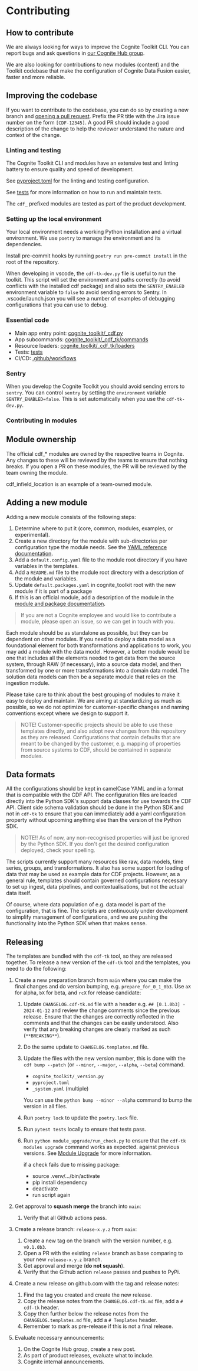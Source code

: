 # Contributing

## How to contribute

We are always looking for ways to improve the Cognite Toolkit CLI. You can
report bugs and ask questions in [our Cognite Hub group](https://hub.cognite.com/groups/cognite-data-fusion-toolkit-277).

We are also looking for contributions to new modules (content) and the Toolkit codebase that make the configuration of
Cognite Data Fusion easier, faster and more reliable.

## Improving the codebase

If you want to contribute to the codebase, you can do so by creating a new branch and
[opening a pull request](https://github.com/cognitedata/toolkit/compare). Prefix the PR title with the Jira issue
number on the form `[CDF-12345]`. A good PR should include a good description of the change to help the reviewer
understand the nature and context of the change.

### Linting and testing

The Cognite Toolkit CLI and modules have an extensive test and linting battery to ensure quality and speed of development.

See [pyproject.toml](pyproject.toml) for the linting and testing configuration.

See [tests](tests/README.md) for more information on how to run and maintain tests.

The `cdf_` prefixed modules are tested as part of the product development.

### Setting up the local environment

Your local environment needs a working Python installation and a virtual environment. We use `poetry` to manage
the environment and its dependencies.

Install pre-commit hooks by running `poetry run pre-commit install` in the root of the repository.

When developing in vscode, the `cdf-tk-dev.py` file is useful to run the toolkit. This script will set the
environment and paths correctly (to avoid conflicts with the installed cdf package) and also sets the
`SENTRY_ENABLED` environment variable to `false` to avoid sending errors to Sentry.
In .vscode/launch.json you will see a number of examples of debugging configurations that you can use to debug.

### Essential code

- Main app entry point: [cognite_toolkit/_cdf.py](cognite_toolkit/_cdf.py)
- App subcommands: [cognite_toolkit/_cdf_tk/commands](cognite_toolkit/_cdf_tk/commands)
- Resource loaders: [cognite_toolkit/_cdf_tk/loaders](cognite_toolkit/_cdf_tk/loaders)
- Tests: [tests](tests)
- CI/CD: [.github/workflows](.github/workflows)

### Sentry

When you develop the Cognite Toolkit you should avoid sending errors to  `sentry`. You can control `sentry` by setting
the  `environment` variable `SENTRY_ENABLED=false`. This is set automatically when you use the `cdf-tk-dev.py`.

### Contributing in modules

## Module ownership

The official cdf_* modules are owned by the respective teams in Cognite. Any changes to these
will be reviewed by the teams to ensure that nothing breaks. If you open a PR on these modules,
the PR will be reviewed by the team owning the module.

cdf_infield_location is an example of a team-owned module.

## Adding a new module

Adding a new module consists of the following steps:

1. Determine where to put it (core, common, modules, examples, or experimental).
2. Create a new directory for the module with sub-directories per configuration type the module needs. See the
   [YAML reference documentation](https://developer.cognite.com/sdks/toolkit/references/configs).
3. Add a `default.config.yaml` file to the module root directory if you have variables in the templates.
4. Add a `README.md` file to the module root directory with a description of the module and variables.
5. Update `default.packages.yaml` in cognite_toolkit root with the new module if it is part of a package
6. If this is an official module, add a description of the module in the
   [module and package documentation](https://developer.cognite.com/sdks/toolkit/references/module_reference).

> If you are not a Cognite employee and would like to contribute a module, please open an issue, so we can
> get in touch with you.

Each module should be as standalone as possible, but they can be dependent on other modules.
If you need to deploy a data model as a foundational
element for both transformations and applications to work, you may add a module with the data model.
However, a better module would be one that includes all the elements needed to get data from the
source system, through RAW (if necessary), into a source data model, and then transformed by one or
more transformations into a domain data model. The solution data models can then be a separate module
that relies on the ingestion module.

Please take care to think about the best grouping of modules to make it easy to deploy and maintain.
We are aiming at standardizing as much as possible, so we do not optimize for customer-specific
changes and naming conventions except where we design to support it.

> NOTE! Customer-specific projects should be able to use these templates directly, and also adopt
> new changes from this repository as they are released.
> Configurations that contain defaults that are meant to be changed by the customer, e.g. mapping
> of properties from source systems to CDF, should be contained in separate modules.

## Data formats

All the configurations should be kept in camelCase YAML and in a format that is compatible with the CDF API.
The configuration files are loaded directly into the Python SDK's support data classes for
use towards the CDF API. Client side schema validation should be done in the Python SDK and not in `cdf-tk`
to ensure that you can immediately
add a yaml configuration property without upcoming anything else than the version of the Python SDK.

> NOTE!! As of now, any non-recognised properties will just be ignored by the Python SDK. If you don't
> get the desired configuration deployed, check your spelling.

The scripts currently support many resources like raw, data models, time series, groups, and transformations.
It also has some support for loading of data that may be used as example data for CDF projects. However,
as a general rule, templates should contain governed configurations necessary to set up ingest, data pipelines,
and contextualisations, but not the actual data itself.

Of course, where data population of e.g. data model is part of the configuration, that is fine.
The scripts are continuously under development to simplify management of configurations, and
we are pushing the functionality into the Python SDK when that makes sense.

## Releasing

The templates are bundled with the `cdf-tk` tool, so they are released together.
To release a new version of the `cdf-tk` tool and the templates, you need to do the following:

1. Create a new preparation branch from `main` where you can make the final changes and do version bumping,
   e.g. `prepare_for_0_1_0b3`. Use `aX` for alpha, `bX` for beta, and `rcX` for
   release candidate:
   1. Update `CHANGELOG.cdf-tk.md` file with a header e.g. `## [0.1.0b3] - 2024-01-12` and review the
      change comments since the previous release. Ensure that the changes are correctly reflected in the
      comments and that the changes can be easily understood. Also verify that any breaking changes
      are clearly marked as such (`**BREAKING**`).
   2. Do the same update to `CHANGELOG.templates.md` file.
   3. Update the files with the new version number, this is done with
      the `cdf bump --patch` (or `--minor`, `--major`, `--alpha`, `--beta`) command.
      - `cognite_toolkit/_version.py`
      - `pyproject.toml`
      - `_system.yaml` (multiple)

      You can use the `python bump --minor --alpha` command to bump the version in all files.
   4. Run `poetry lock` to update the `poetry.lock` file.
   5. Run `pytest tests` locally to ensure that tests pass.
   6. Run `python module_upgrade/run_check.py` to ensure that the `cdf-tk modules upgrade` command works as expected.
      against previous versions. See [Module Upgrade](module_upgrade/README.md) for more information.

      if a check fails due to missing package:
      - source .venv/.../bin/activate
      - pip install dependency
      - deactivate
      - run script again

1. Get approval to **squash merge** the branch into `main`:
   1. Verify that all Github actions pass.
1. Create a release branch: `release-x.y.z` from `main`:
   1. Create a new tag on the branch with the version number, e.g. `v0.1.0b3`.
   2. Open a PR with the existing `release` branch as base comparing to your new `release-x.y.z` branch.
   3. Get approval and merge (**do not squash**).
   4. Verify that the Github action `release` passes and pushes to PyPi.
1. Create a new release on github.com with the tag and release notes:
   1. Find the tag you created and create the new release.
   2. Copy the release notes from the `CHANGELOG.cdf-tk.md` file, add a `# cdf-tk` header.
   3. Copy then further below the release notes from the `CHANGELOG.templates.md` file, add
      a `# Templates` header.
   4. Remember to mark as pre-release if this is not a final release.
1. Evaluate necessary announcements:
   1. On the Cognite Hub group, create a new post.
   2. As part of product releases, evaluate what to include.
   3. Cognite internal announcements.
